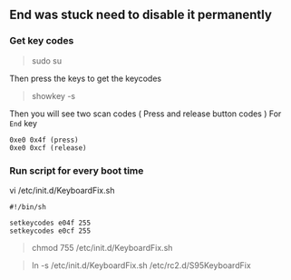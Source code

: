 ## End was stuck need to disable it permanently

### Get key codes

> sudo su

Then press the keys to get the keycodes 

> showkey -s

Then you will see two scan codes ( Press and release button codes )
For `End` key
```
0xe0 0x4f (press) 
0xe0 0xcf (release)
```
### Run script for every boot time
vi /etc/init.d/KeyboardFix.sh

```
#!/bin/sh

setkeycodes e04f 255
setkeycodes e0cf 255
```
> chmod 755 /etc/init.d/KeyboardFix.sh

> ln -s /etc/init.d/KeyboardFix.sh /etc/rc2.d/S95KeyboardFix

